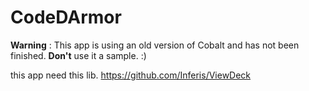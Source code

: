 CodeDArmor
==========

**Warning** : This app is using an old version of Cobalt and has not been finished. **Don't** use it a sample. :)


this app need this lib.
https://github.com/Inferis/ViewDeck
